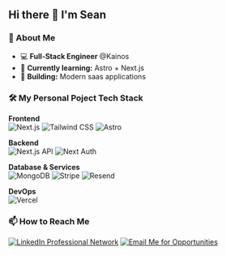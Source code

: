 ## Hi there 👋 I'm Sean

### 🔭 About Me
- 💻 **Full-Stack Engineer** @Kainos  
- 🌱 **Currently learning:** Astro + Next.js  
- 🚀 **Building:** Modern saas applications 

### 🛠️ My Personal Poject Tech Stack  
**Frontend**  
![Next.js](https://img.shields.io/badge/-Next.js-000000?logo=next.js)
![Tailwind CSS](https://img.shields.io/badge/-Tailwind_CSS-06B6D4?logo=tailwind-css)
![Astro](https://img.shields.io/badge/-Astro-FF5D01?logo=astro)

**Backend**  
![Next.js API](https://img.shields.io/badge/-Next.js_API-000000?logo=next.js)
![Next Auth](https://img.shields.io/badge/-Next_Auth-000000?logo=next.js)

**Database & Services**  
![MongoDB](https://img.shields.io/badge/-MongoDB-47A248?logo=mongodb)
![Stripe](https://img.shields.io/badge/-Stripe-008CDD?logo=stripe)
![Resend](https://img.shields.io/badge/-Resend-000000?logo=resend)

**DevOps**  
![Vercel](https://img.shields.io/badge/-Vercel-000000?logo=vercel)

<!--
### 🛠️ Technologies & Tools
![Python](https://img.shields.io/badge/-Python-3776AB?logo=python&logoColor=white)
![Raspberry Pi](https://img.shields.io/badge/-Raspberry%20Pi-C51A4A?logo=raspberry-pi)
![IoT](https://img.shields.io/badge/-IoT-FF6F00?logo=arduino)

### 📊 GitHub Stats
[![GitHub Stats](https://github-readme-stats.vercel.app/api?username=SeanMcAvoy&show_icons=true&theme=radical&count_private=true)](https://github.com/SeanMcAvoy)
[![GitHub Stats](https://github-readme-stats.vercel.app/api?username=SeanMcAvoy&show_icons=true&theme=radical&include_all_commits=true)](https://github.com/SeanMcAvoy)

## 🚀 Professional Links  
| Type          | URL                                  |  
|---------------|--------------------------------------|  
| Portfolio     |  |  
| Business      |            |  
| CV/Resume     |           |  
-->



### 📫 How to Reach Me
[![LinkedIn Professional Network](https://img.shields.io/badge/-Sean's_LinkedIn-0A66C2?style=for-the-badge&logo=linkedin&logoColor=white)](https://linkedin.com/in/sean-mclelland)
[![Email Me for Opportunities](https://img.shields.io/badge/-Sean's_Email-EA4335?style=for-the-badge&logo=gmail&logoColor=white)](mailto:sean@example.com)

<!--
**SeanMcAvoy/SeanMcAvoy** is a ✨ _special_ ✨ repository because its `README.md` (this file) appears on your GitHub profile.

Here are some ideas to get you started:

- 🔭 I’m currently working on ...
- 🌱 I’m currently learning ...
- 👯 I’m looking to collaborate on ...
- 🤔 I’m looking for help with ...
- 💬 Ask me about ...
- 📫 How to reach me: ...
- 😄 Pronouns: ...
- ⚡ Fun fact: ...
-->
